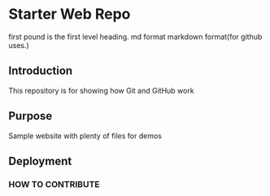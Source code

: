 # Starter Web Repo
first pound is the first level heading.
md format markdown format(for github uses.)

## Introduction


This repository is for showing how Git and GitHub work

## Purpose

Sample website with plenty of files for demos

## Deployment


### HOW TO CONTRIBUTE

